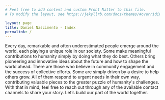```yaml
---
# Feel free to add content and custom Front Matter to this file.
# To modify the layout, see https://jekyllrb.com/docs/themes/#overriding-theme-defaults

layout: page
title: Daniel Nascimento - Index
permalink: /
---
```


Every day, remarkable and often underestimated people emerge around the world, each playing a unique role in our society. Some make meaningful contributions to humanity simply by doing what they do best. Others bring pioneering and innovative ideas about the future and how to shape the world ahead. There are those who believe in community engagement and the success of collective efforts. Some are simply driven by a desire to help others grow.
All of them respond to urgent needs in their own way, contributing valuable pieces to the greater puzzle of humanity's challenges.
With that in mind, feel free to reach out through any of the available contact channels to share your story. Let’s build our part of the world together.

